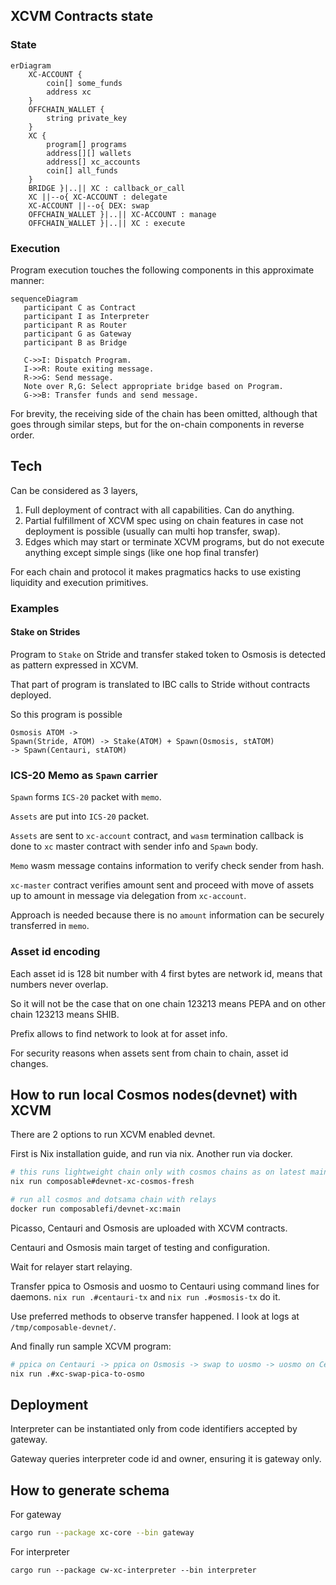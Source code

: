 
## XCVM Contracts state


### State

```mermaid
erDiagram
    XC-ACCOUNT {        
        coin[] some_funds
        address xc
    }
    OFFCHAIN_WALLET {
        string private_key
    }
    XC {
        program[] programs
        address[][] wallets
        address[] xc_accounts  
        coin[] all_funds
    }
    BRIDGE }|..|| XC : callback_or_call
    XC ||--o{ XC-ACCOUNT : delegate
    XC-ACCOUNT ||--o{ DEX: swap
    OFFCHAIN_WALLET }|..|| XC-ACCOUNT : manage
    OFFCHAIN_WALLET }|..|| XC : execute  
```

### Execution

Program execution touches the following components in this approximate manner:

```mermaid
sequenceDiagram
   participant C as Contract
   participant I as Interpreter   
   participant R as Router
   participant G as Gateway
   participant B as Bridge

   C->>I: Dispatch Program.
   I->>R: Route exiting message.
   R->>G: Send message.
   Note over R,G: Select appropriate bridge based on Program.
   G->>B: Transfer funds and send message.
```

For brevity, the receiving side of the chain has been omitted, although that goes through similar steps, but for the on-chain components in reverse order.

## Tech

Can be considered as 3 layers,

1. Full deployment of contract with all capabilities. Can do anything.
2. Partial fulfillment of XCVM spec using on chain features in case not deployment is possible (usually can multi hop transfer, swap). 
3. Edges which may start or terminate XCVM programs, but do not execute anything except simple sings (like one hop final transfer) 

For each chain and protocol it makes pragmatics hacks to use existing liquidity and execution primitives.

### Examples 

#### Stake on Strides

Program to `Stake` on Stride and transfer staked token to Osmosis
is detected as pattern expressed in XCVM.

That part of program is translated to IBC calls to Stride without contracts deployed.

So this program is possible
```
Osmosis ATOM -> 
Spawn(Stride, ATOM) -> Stake(ATOM) + Spawn(Osmosis, stATOM) 
-> Spawn(Centauri, stATOM)  
```

### ICS-20 Memo as `Spawn` carrier

`Spawn` forms `ICS-20` packet with `memo`.

`Assets` are put into `ICS-20` packet.

`Assets` are sent to `xc-account` contract, and  `wasm` termination callback is done to `xc` master contract with sender info and `Spawn` body.

`Memo` wasm message contains information to verify check sender from hash. 

`xc-master` contract verifies amount sent and proceed with move of assets up to amount in message via delegation from `xc-account`. 

Approach is needed because there is no `amount` information can be securely transferred in `memo`.

### Asset id encoding

Each asset id is 128 bit number with 4 first bytes are network id, means that numbers never overlap.

So it will not be the case that on one chain 123213 means PEPA and on other chain 123213 means SHIB.

Prefix allows to find network to look at for asset info.

For security reasons when assets sent from chain to chain, asset id changes.


## How to run local Cosmos nodes(devnet) with XCVM 

There are 2 options to run XCVM enabled devnet.

First is Nix installation guide, and run via nix. Another run via docker.

```bash
# this runs lightweight chain only with cosmos chains as on latest main branch
nix run composable#devnet-xc-cosmos-fresh
```

```bash
# run all cosmos and dotsama chain with relays
docker run composablefi/devnet-xc:main
```

Picasso, Centauri and Osmosis are uploaded with XCVM contracts.

Centauri and Osmosis main target of testing and configuration.


Wait for relayer start relaying.

Transfer ppica to Osmosis and uosmo to Centauri using command lines for daemons.
`nix run .#centauri-tx` and `nix run .#osmosis-tx` do it. 

Use preferred methods to observe transfer happened.
I look at logs at `/tmp/composable-devnet/`.

And finally run sample XCVM program: 
```bash
# ppica on Centauri -> ppica on Osmosis -> swap to uosmo -> uosmo on Centauri
nix run .#xc-swap-pica-to-osmo
```

## Deployment 

Interpreter can be instantiated only from code identifiers accepted by gateway.

Gateway queries interpreter code id and owner, ensuring it is gateway only.

## How to generate schema

For gateway 

```sh
cargo run --package xc-core --bin gateway
```

For interpreter

```
cargo run --package cw-xc-interpreter --bin interpreter
```